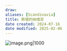 ```yaml
---
draw:
aliases: [Scandinavia]
title: 斯堪的纳维亚
date created: 2024-07-16
date modified: 2025-02-06
---
```


![image.png|1000](https://imagehosting4picgo.oss-cn-beijing.aliyuncs.com/imagehosting/fix-dir%2Fpicgo%2Fpicgo-clipboard-images%2F2024%2F07%2F16%2F14-24-34-1cb5a1b10c47fbfab7783c4b7f2f61ef-20240716142432-15be0f.png)
